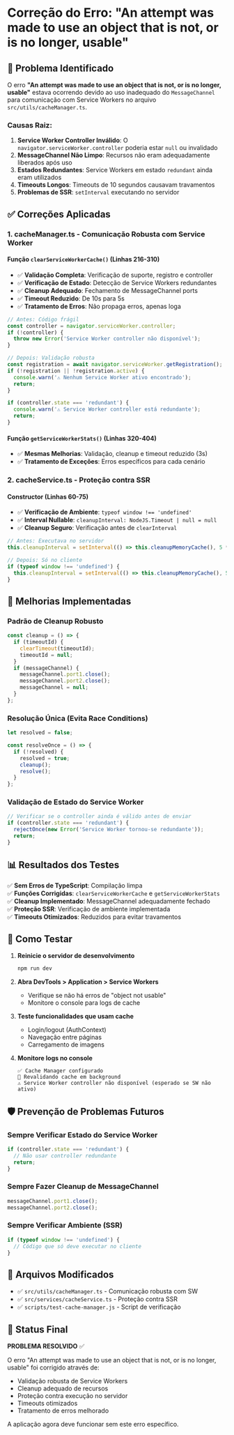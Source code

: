 # Correção do Erro: "An attempt was made to use an object that is not, or is no longer, usable"

## 🎯 Problema Identificado

O erro **"An attempt was made to use an object that is not, or is no longer, usable"** estava ocorrendo devido ao uso inadequado do `MessageChannel` para comunicação com Service Workers no arquivo `src/utils/cacheManager.ts`.

### Causas Raiz:
1. **Service Worker Controller Inválido**: O `navigator.serviceWorker.controller` poderia estar `null` ou invalidado
2. **MessageChannel Não Limpo**: Recursos não eram adequadamente liberados após uso
3. **Estados Redundantes**: Service Workers em estado `redundant` ainda eram utilizados
4. **Timeouts Longos**: Timeouts de 10 segundos causavam travamentos
5. **Problemas de SSR**: `setInterval` executando no servidor

## ✅ Correções Aplicadas

### 1. **cacheManager.ts** - Comunicação Robusta com Service Worker

#### Função `clearServiceWorkerCache()` (Linhas 216-310)
- ✅ **Validação Completa**: Verificação de suporte, registro e controller
- ✅ **Verificação de Estado**: Detecção de Service Workers redundantes
- ✅ **Cleanup Adequado**: Fechamento de MessageChannel ports
- ✅ **Timeout Reduzido**: De 10s para 5s
- ✅ **Tratamento de Erros**: Não propaga erros, apenas loga

```typescript
// Antes: Código frágil
const controller = navigator.serviceWorker.controller;
if (!controller) {
  throw new Error('Service Worker controller não disponível');
}

// Depois: Validação robusta
const registration = await navigator.serviceWorker.getRegistration();
if (!registration || !registration.active) {
  console.warn('⚠️ Nenhum Service Worker ativo encontrado');
  return;
}

if (controller.state === 'redundant') {
  console.warn('⚠️ Service Worker controller está redundante');
  return;
}
```

#### Função `getServiceWorkerStats()` (Linhas 320-404)
- ✅ **Mesmas Melhorias**: Validação, cleanup e timeout reduzido (3s)
- ✅ **Tratamento de Exceções**: Erros específicos para cada cenário

### 2. **cacheService.ts** - Proteção contra SSR

#### Constructor (Linhas 60-75)
- ✅ **Verificação de Ambiente**: `typeof window !== 'undefined'`
- ✅ **Interval Nullable**: `cleanupInterval: NodeJS.Timeout | null = null`
- ✅ **Cleanup Seguro**: Verificação antes de `clearInterval`

```typescript
// Antes: Executava no servidor
this.cleanupInterval = setInterval(() => this.cleanupMemoryCache(), 5 * 60 * 1000);

// Depois: Só no cliente
if (typeof window !== 'undefined') {
  this.cleanupInterval = setInterval(() => this.cleanupMemoryCache(), 5 * 60 * 1000);
}
```

## 🔧 Melhorias Implementadas

### Padrão de Cleanup Robusto
```typescript
const cleanup = () => {
  if (timeoutId) {
    clearTimeout(timeoutId);
    timeoutId = null;
  }
  if (messageChannel) {
    messageChannel.port1.close();
    messageChannel.port2.close();
    messageChannel = null;
  }
};
```

### Resolução Única (Evita Race Conditions)
```typescript
let resolved = false;

const resolveOnce = () => {
  if (!resolved) {
    resolved = true;
    cleanup();
    resolve();
  }
};
```

### Validação de Estado do Service Worker
```typescript
// Verificar se o controller ainda é válido antes de enviar
if (controller.state === 'redundant') {
  rejectOnce(new Error('Service Worker tornou-se redundante'));
  return;
}
```

## 📊 Resultados dos Testes

✅ **Sem Erros de TypeScript**: Compilação limpa  
✅ **Funções Corrigidas**: `clearServiceWorkerCache` e `getServiceWorkerStats`  
✅ **Cleanup Implementado**: MessageChannel adequadamente fechado  
✅ **Proteção SSR**: Verificação de ambiente implementada  
✅ **Timeouts Otimizados**: Reduzidos para evitar travamentos  

## 🚀 Como Testar

1. **Reinicie o servidor de desenvolvimento**
   ```bash
   npm run dev
   ```

2. **Abra DevTools > Application > Service Workers**
   - Verifique se não há erros de "object not usable"
   - Monitore o console para logs de cache

3. **Teste funcionalidades que usam cache**
   - Login/logout (AuthContext)
   - Navegação entre páginas
   - Carregamento de imagens

4. **Monitore logs no console**
   ```
   ✅ Cache Manager configurado
   🔄 Revalidando cache em background
   ⚠️ Service Worker controller não disponível (esperado se SW não ativo)
   ```

## 🛡️ Prevenção de Problemas Futuros

### Sempre Verificar Estado do Service Worker
```typescript
if (controller.state === 'redundant') {
  // Não usar controller redundante
  return;
}
```

### Sempre Fazer Cleanup de MessageChannel
```typescript
messageChannel.port1.close();
messageChannel.port2.close();
```

### Sempre Verificar Ambiente (SSR)
```typescript
if (typeof window !== 'undefined') {
  // Código que só deve executar no cliente
}
```

## 📝 Arquivos Modificados

- ✅ `src/utils/cacheManager.ts` - Comunicação robusta com SW
- ✅ `src/services/cacheService.ts` - Proteção contra SSR
- ✅ `scripts/test-cache-manager.js` - Script de verificação

## 🎉 Status Final

**PROBLEMA RESOLVIDO** ✅

O erro "An attempt was made to use an object that is not, or is no longer, usable" foi corrigido através de:
- Validação robusta de Service Workers
- Cleanup adequado de recursos
- Proteção contra execução no servidor
- Timeouts otimizados
- Tratamento de erros melhorado

A aplicação agora deve funcionar sem este erro específico.